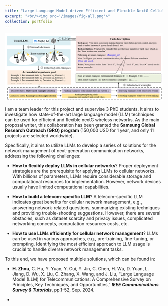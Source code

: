 ```yaml
---
title: "Large Language Model-driven Efficient and Flexible NextG Cellular Network Management"
excerpt: "<br/><img src='/images/fig-all.png'>"
collection: portfolio
---
```


![avatar](/images/fig-all.png "LLM-enabled network management")


I am a team leader for this project and supervise 3 PhD students. It aims to investigate how state-of-the-art large language model (LLM) techniques can be used for efficient and flexible nextG wireless networks. As the main proposal writer, this collaboration has been granted the **Samsung Global Research Outreach (GRO)
program** (150,000 USD for 1 year, and only 11 projects are selected worldwide).

Specifically, it aims to utilize LLMs to develop a series of solutions for the network management of next-generation communication networks, addressing the following challenges:

* **How to flexibly deploy LLMs in cellular networks**? Proper deployment strategies are the prerequisite for applying LLMs to cellular networks. With billions of parameters, LLMs require considerable storage and computational resources for implementation. However, network devices usually have limited computational capabilities.
   
* **How to build a telecom-specific LLM**? A telecom-specific LLM indicates great benefits for cellular network management, e.g., answering network-related questions, summarizing existing techniques and providing trouble-shooting suggestions. However, there are several obstacles, such as dataset scarcity and privacy issues, complicated networking concepts, computation resources costs, etc.

* **How to use LLMs efficiently for cellular network management**? LLMs can be used in various approaches, e.g., pre-training, fine-tuning, or prompting. Identifying the most efficient approach to LLM usage is crucial to handle diverse network management tasks.

To this end, we have proposed multiple solutions, which can be found in:

* **H. Zhou**, C. Hu, Y. Yuan, Y. Cui, Y. Jin, C. Chen, H. Wu, D. Yuan, L. Jiang, D. Wu, X. Liu, C. Zhang, X. Wang, and J. Liu, “Large Language Model (LLM) for Telecommunications: A Comprehensive Survey on Principles, Key Techniques, and Opportunities,” ***IEEE Communications Survey & Tutorials***, pp.1-52, Sep. 2024.

* 

